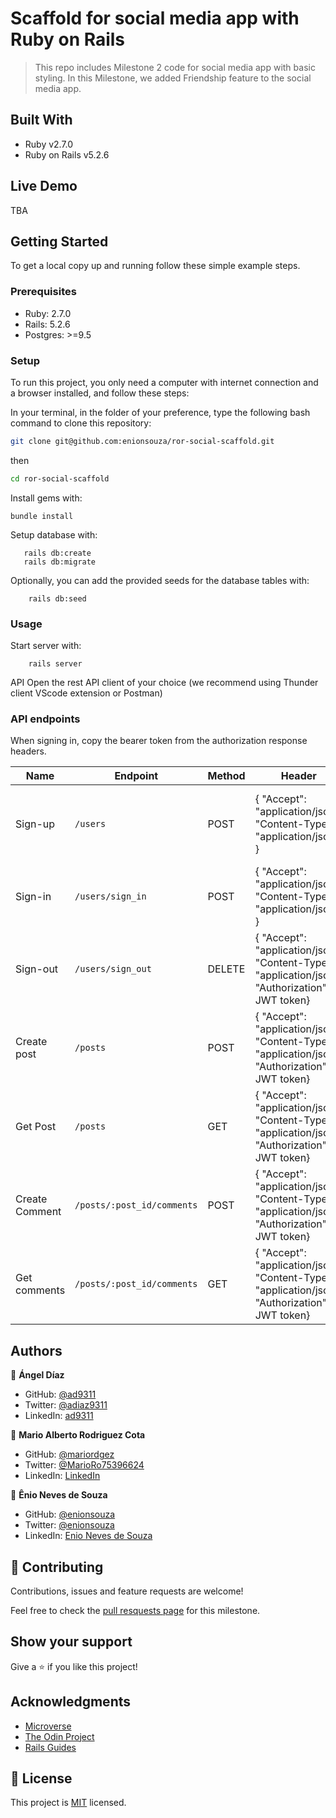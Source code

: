 # Scaffold for social media app with Ruby on Rails

> This repo includes Milestone 2 code for social media app with basic styling. In this Milestone, we added Friendship feature to the social media app.

## Built With

- Ruby v2.7.0
- Ruby on Rails v5.2.6

## Live Demo

TBA

## Getting Started

To get a local copy up and running follow these simple example steps.

### Prerequisites

- Ruby: 2.7.0
- Rails: 5.2.6
- Postgres: >=9.5

### Setup

To run this project, you only need a computer with internet connection and a browser installed, and follow these steps:

In your terminal, in the folder of your preference, type the following bash command to clone this repository:

```sh
git clone git@github.com:enionsouza/ror-social-scaffold.git
```

then

```sh
cd ror-social-scaffold
```

Install gems with:

```
bundle install
```

Setup database with:

```
   rails db:create
   rails db:migrate
```

Optionally, you can add the provided seeds for the database tables with:

```
    rails db:seed
```

### Usage

Start server with:

```
    rails server
```

API
Open the rest API client of your choice (we recommend using Thunder client VScode extension or Postman)

### API endpoints

When signing in, copy the bearer token from the authorization response headers.

| Name           | Endpoint                   | Method | Header                                                                                          | Body                                                                                                            |
| -------------- | -------------------------- | ------ | ----------------------------------------------------------------------------------------------- | --------------------------------------------------------------------------------------------------------------- |
| Sign-up        | `/users`                   | POST   | { "Accept": "application/json", "Content-Type": "application/json" }                            | {"user": {"name": "Mario", "email": "mario@mail.com", "password": "123456", "password_confirmation": "123456"}} |
| Sign-in        | `/users/sign_in`           | POST   | { "Accept": "application/json", "Content-Type": "application/json" }                            | {"email": "mario@mail.com", "password": "123456"}                                                               |
| Sign-out       | `/users/sign_out`          | DELETE | { "Accept": "application/json", "Content-Type": "application/json", "Authorization": JWT token} |                                                                                                                 |
| Create post    | `/posts`                   | POST   | { "Accept": "application/json", "Content-Type": "application/json", "Authorization": JWT token} | {"content": "Example post"}                                                                                     |
| Get Post       | `/posts`                   | GET    | { "Accept": "application/json", "Content-Type": "application/json", "Authorization": JWT token} |                                                                                                                 |
| Create Comment | `/posts/:post_id/comments` | POST   | { "Accept": "application/json", "Content-Type": "application/json", "Authorization": JWT token} | {"content": "Example comment"}                                                                                  |
| Get comments   | `/posts/:post_id/comments` | GET    | { "Accept": "application/json", "Content-Type": "application/json", "Authorization": JWT token} |                                                                                                                 |

## Authors

👤 **Ángel Díaz**

- GitHub: [@ad9311](https://github.com/ad9311)
- Twitter: [@adiaz9311](https://twitter.com/adiaz9311)
- LinkedIn: [ad9311](https://linkedin.com/in/ad9311)

👤 **Mario Alberto Rodriguez Cota**

- GitHub: [@mariordgez](https://github.com/mariordgez)
- Twitter: [@MarioRo75396624](https://twitter.com/MarioRo75396624)
- LinkedIn: [LinkedIn](https://linkedin.com/in/mario-alberto-rodriguez-cota-a2860a205)

👤 **Ênio Neves de Souza**

- GitHub: [@enionsouza](https://github.com/enionsouza)
- Twitter: [@enionsouza](https://twitter.com/enionsouza)
- LinkedIn: [Enio Neves de Souza](https://www.linkedin.com/in/enio-neves-de-souza/)

## 🤝 Contributing

Contributions, issues and feature requests are welcome!

Feel free to check the [pull resquests page](https://github.com/JuliCarracedo/ror-social-scaffold/pull/2) for this milestone.

## Show your support

Give a ⭐️ if you like this project!

## Acknowledgments

- [Microverse](https://www.microverse.org/)
- [The Odin Project](https://www.theodinproject.com/)
- [Rails Guides](https://guides.rubyonrails.org/index.html)

## 📝 License

This project is [MIT](./LICENSE) licensed.
